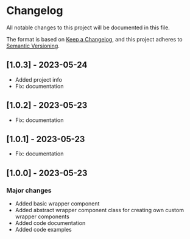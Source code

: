 # Changelog

All notable changes to this project will be documented in this file.

The format is based on [Keep a Changelog](https://keepachangelog.com/en/1.0.0/),
and this project adheres to [Semantic Versioning](https://semver.org/spec/v2.0.0.html).

## [1.0.3] - 2023-05-24

- Added project info
- Fix: documentation

## [1.0.2] - 2023-05-23

- Fix: documentation

## [1.0.1] - 2023-05-23

- Fix: documentation

## [1.0.0] - 2023-05-23

### Major changes

- Added basic wrapper component <acw-wrapper>
- Added abstract wrapper component class for creating own custom wrapper components
- Added code documentation
- Added code examples